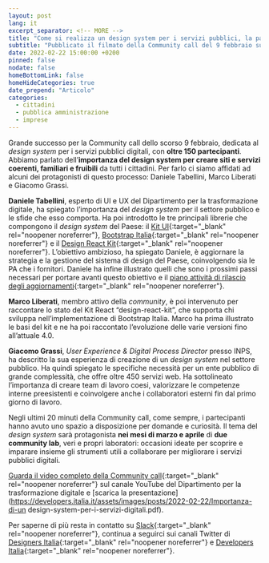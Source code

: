 ```yaml
---
layout: post
lang: it
excerpt_separator: <!-- MORE -->
title: "Come si realizza un design system per i servizi pubblici, la parola agli esperti"
subtitle: "Pubblicato il filmato della Community call del 9 febbraio sull’importanza del design system"
date: 2022-02-22 15:00:00 +0200
pinned: false
nodate: false
homeBottomLink: false
homeHideCategories: true
date_prepend: "Articolo"
categories:
  - cittadini
  - pubblica amministrazione
  - imprese
---
```


<!-- MORE -->
Grande successo per la Community call dello scorso 9 febbraio, dedicata al *design system* per i servizi pubblici digitali, con **oltre 150 partecipanti**. Abbiamo parlato dell’**importanza del design system per creare siti e servizi coerenti, familiari e fruibili** da tutti i cittadini. Per farlo ci siamo affidati ad alcuni dei protagonisti di questo processo: Daniele Tabellini, Marco Liberati e Giacomo Grassi.

**Daniele Tabellini**, esperto di UI e UX del Dipartimento per la trasformazione digitale, ha spiegato l’importanza del *design system* per il settore pubblico e le sfide che esso comporta. Ha poi introdotto le tre principali librerie che compongono il *design system* del Paese: il [Kit UI](https://designers.italia.it/kit/){:target="_blank" rel="noopener noreferrer"}, [Bootstrap Italia](https://italia.github.io/bootstrap-italia/){:target="_blank" rel="noopener noreferrer"} e il [Design React Kit](https://github.com/italia/design-react-kit){:target="_blank" rel="noopener noreferrer"}. L’obiettivo ambizioso, ha spiegato Daniele, è aggiornare la strategia e la gestione del sistema di design del Paese, coinvolgendo sia le PA che i fornitori. Daniele ha infine illustrato quelli che sono i prossimi passi necessari per portare avanti questo obiettivo e il [piano attività di rilascio degli aggiornamenti](https://designers.italia.it/piano-attivita/){:target="_blank" rel="noopener noreferrer"}.

**Marco Liberati**, membro attivo della *community*, è poi intervenuto per raccontare lo stato del Kit React “design-react-kit”, che supporta chi sviluppa nell’implementazione di Bootstrap Italia. Marco ha prima illustrato le basi del kit e ne ha poi raccontato l’evoluzione delle varie versioni fino all’attuale 4.0.

**Giacomo Grassi**, *User Experience & Digital Process Director* presso INPS, ha descritto la sua esperienza di creazione di un *design system* nel settore pubblico. Ha quindi spiegato le specifiche necessità per un ente pubblico di grande complessità, che offre oltre 450 servizi web. Ha sottolineato l’importanza di creare team di lavoro coesi, valorizzare le competenze interne preesistenti e coinvolgere anche i collaboratori esterni fin dal primo giorno di lavoro.

Negli ultimi 20 minuti della Community call, come sempre, i partecipanti hanno avuto uno spazio a disposizione per domande e curiosità.
Il tema del *design system* sarà protagonista **nei mesi di marzo e aprile** di **due community lab**, veri e propri laboratori: occasioni ideate per scoprire e imparare insieme gli strumenti utili a collaborare per migliorare i servizi pubblici digitali.

[Guarda il video completo della Community call](https://www.youtube.com/watch?v=Q6bCRei3UHU&list=PLLZQsns4g-N5Eu8xv0L-iYhGU-IWBQSTL){:target="_blank" rel="noopener noreferrer"} sul canale YouTube del Dipartimento per la trasformazione digitale e [scarica la presentazione](https://developers.italia.it/assets/images/posts/2022-02-22/Importanza-di-un design-system-per-i-servizi-digitali.pdf).

Per saperne di più resta in contatto su [Slack](https://slack.developers.italia.it){:target="_blank" rel="noopener noreferrer"}, continua a seguirci sui canali Twitter di [Designers Italia](https://twitter.com/DesignersITA){:target="_blank" rel="noopener noreferrer"} e [Developers Italia](https://twitter.com/developersITA){:target="_blank" rel="noopener noreferrer"}.
